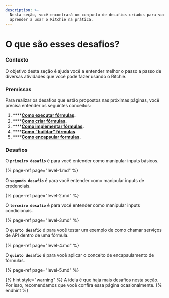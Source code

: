 ```yaml
---
description: >-
  Nesta seção, você encontrará um conjunto de desafios criados para você
  aprender a usar o Ritchie na prática.
---
```


# O que são esses desafios?

### Contexto

O objetivo desta seção é ajuda você a entender melhor o passo a passo de diversas atividades que você pode fazer usando o Ritchie. 

### Premissas

Para realizar os desafios que estão propostos nas próximas páginas, você precisa entender os seguintes conceitos: 

1. \*\*\*\*[**Como executar fórmulas**](../tutorials/formulas/como-executar-formulas/)**.**
2. \*\*\*\*[**Como criar fórmulas**](../tutorials/formulas/como-criar-formulas.md)**.**
3. \*\*\*\*[**Como implementar fórmulas**](../tutorials/formulas/como-implementar-uma-formula.md)**.**
4. \*\*\*\*[**Como "buildar" fórmulas**](../tutorials/formulas/build-a-formula.md)**.**
5. \*\*\*\*[**Como encapsular formulas**](../tutorials/formulas/como-encapsular-formulas.md)**.**

### Desafios

O **`primeiro desafio`** é para você entender como manipular inputs básicos. 

{% page-ref page="level-1.md" %}

O **`segundo desafio`** é para você entender como manipular inputs de credenciais. 

{% page-ref page="level-2.md" %}

O **`terceiro desafio`** é para você entender como manipular inputs condicionais.

{% page-ref page="level-3.md" %}

O **`quarto desafio`** é para você testar um exemplo de como chamar serviços de API dentro de uma fórmula.

{% page-ref page="level-4.md" %}

O **`quinto desafio`** é para você aplicar o conceito de encapsulamento de fórmulas.

{% page-ref page="level-5.md" %}



{% hint style="warning" %}
A ideia é que haja mais desafios nesta seção. Por isso, recomendamos que você confira essa página ocasionalmente. 
{% endhint %}

